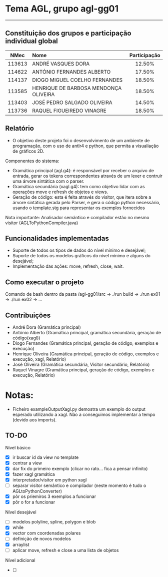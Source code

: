 # Tema **AGL**, grupo **agl-gg01**

---

## Constituição dos grupos e participação individual global

|  NMec  | Nome                                  | Participação |
| :----: | :------------------------------------ | :----------: |
| 113613 | ANDRÉ VASQUES DORA                    |    12.50%    |
| 114622 | ANTÓNIO FERNANDES ALBERTO             |    17.50%    |
| 114137 | DIOGO MIGUEL COELHO FERNANDES         |    18.50%    |
| 113585 | HENRIQUE DE BARBOSA MENDONÇA OLIVEIRA |    18.50%    |
| 113403 | JOSÉ PEDRO SALGADO OLIVEIRA           |    14.50%    |
| 113736 | RAQUEL FIGUEIREDO VINAGRE             |    18.50%    |

## Relatório

- O objetivo deste projeto foi o desenvolvimento de um ambiente de programação, com o uso de antlr4 e python, que permita a visualiação de gráficos 2D.

Componentes do sistema:

- Gramática principal (agl.g4): é responsável por receber o arquivo de entrada, gerar os tokens correspondentes através de um lexer e contruir uma árvore sintática com o parser.
- Gramática secundária (xagl.g4): tem como objetivo lidar com as operações move e refresh de objetos e views.
- Geração de código: esta é feita através do visitor, que itera sobre a árvore sintática gerada pelo Parser, e gera o código python necessário, usando o template.stg para representar os exemplos fornecidos

Nota importante: Analisador semântico e compilador estão no mesmo visitor (AGLToPythonCompiler.java)

## Funcionalidades implementadas

- Suporte de todos os tipos de dados do nível mínimo e desejável;
- Suporte de todos os modelos gráficos do nível mínimo e alguns do desejável;
- Implementação das ações: move, refresh, close, wait.

## Como executar o projeto
Comando de bash dentro da pasta /agl-gg01/src -> ./run build
                                              -> ./run ex01
                                              -> ./run ex02
                                              ->     ...

## Contribuições

- André Dora (Gramática principal)
- António Alberto (Gramática principal, gramática secundária, geração de código(xagl))
- Diogo Fernandes (Gramática principal, geração de código, exemplos e execução)
- Henrique Oliveira (Gramática principal, geração de código, exemplos e execução, xagl, Relatório)
- José Oliveira (Gramática secundária, Visitor secundário, Relatório)
- Raquel Vinagre (Gramática principal, geração de código, exemplos e execução, Relatório)

# Notas:

- Ficheiro exampleOutputXagl.py demostra um exemplo do output esperado utilizando a xagl. Não a conseguimos
  implementar a tempo (devido aos imports).

## TO-DO

Nível básico

- [x] ir buscar id da view no template
- [x] centrar a view
- [x] dar fix do primeiro exemplo (clicar no rato... fica a pensar infinito)
- [x] fazer xagl gramática
- [x] interpretador/visitor em python xagl
- [ ] separar visitor semântico e compilador (neste momento é tudo o AGLtoPythonConverter)
- [x] pôr os priemiros 3 exemplos a funcionar
- [x] pôr o for a funcionar

Nível desejável

- [ ] modelos polyline, spline, polygon e blob
- [x] while
- [x] vector com coordenadas polares
- [ ] definição de novos modelos
- [x] arraylist
- [ ] aplicar move, refresh e close a uma lista de objetos

Nível adicional

- [ ]
